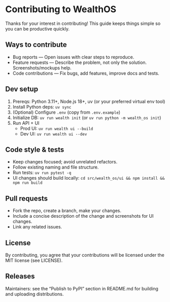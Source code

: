 Contributing to WealthOS
========================

Thanks for your interest in contributing! This guide keeps things simple so you can be productive quickly.

Ways to contribute
------------------

- Bug reports — Open issues with clear steps to reproduce.
- Feature requests — Describe the problem, not only the solution. Screenshots/mockups help.
- Code contributions — Fix bugs, add features, improve docs and tests.

Dev setup
---------

1) Prereqs: Python 3.11+, Node.js 18+, uv (or your preferred virtual env tool)
2) Install Python deps: `uv sync`
3) (Optional) Configure `.env` (copy from `.env.example`)
4) Initialize DB: `uv run wealth init` (or `uv run python -m wealth_os init`)
5) Run API + UI
   - Prod UI: `uv run wealth ui --build`
   - Dev UI: `uv run wealth ui --dev`

Code style & tests
------------------

- Keep changes focused; avoid unrelated refactors.
- Follow existing naming and file structure.
- Run tests: `uv run pytest -q`
- UI changes should build locally: `cd src/wealth_os/ui && npm install && npm run build`

Pull requests
-------------

- Fork the repo, create a branch, make your changes.
- Include a concise description of the change and screenshots for UI changes.
- Link any related issues.

License
-------

By contributing, you agree that your contributions will be licensed under the MIT license (see LICENSE).

Releases
--------

Maintainers: see the “Publish to PyPI” section in README.md for building and uploading distributions.
